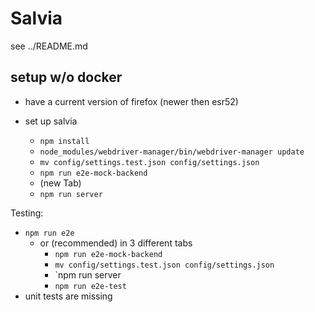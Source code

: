 # Salvia

see ../README.md

## setup w/o docker

- have a current version of firefox (newer then esr52)

- set up salvia
    - `npm install`
    - `node_modules/webdriver-manager/bin/webdriver-manager update`
    - `mv config/settings.test.json config/settings.json`
    - `npm run e2e-mock-backend`
    - (new Tab)
    - `npm run server`


Testing:

- `npm run e2e`
    - or (recommended) in 3 different tabs
        - `npm run e2e-mock-backend`
        - `mv config/settings.test.json config/settings.json`
        - `npm run server
        - `npm run e2e-test`
- unit tests are missing 


    